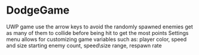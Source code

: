 # DodgeGame
UWP game
use the arrow keys to avoid the randomly spawned enemies
get as many of them to collide before being hit to get the most points
Settings menu allows for customizing game variables such as:
    player color, speed and size
    starting enemy count, speed\size range, respawn rate
